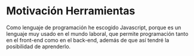 # Motivación Herramientas
Como lenguaje de programación he escogido Javascript, porque es un lenguaje muy usado en el mundo laboral, que permite programación tanto en el front-end como en el back-end, además de que así tendré la posibilidad de aprenderlo.
